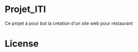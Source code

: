 Projet_ITI
===========
Ce projet à pour but la création d'un site web pour restaurant


License
=======



